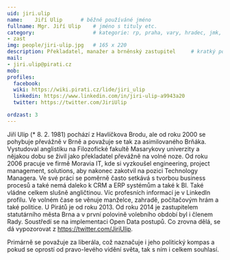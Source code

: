 ```yaml
---
uid: jiri.ulip
name:    Jiří Ulip  	# běžně používáné jméno
fullname: Mgr. Jiří Ulip  	# jméno s tituly etc.
category:                 	# kategorie: rp, praha, vary, hradec, jmk, senat
- zast
img: people/jiri-ulip.jpg   # 165 x 220
description: Překladatel, manažer a brněnský zastupitel  	# kratký popis, max 160 znaků
mail:
- jiri.ulip@pirati.cz
mob:			  
profiles:             
  facebook:
  wiki: https://wiki.pirati.cz/lide/jiri_ulip
  linkedin: https://www.linkedin.com/in/jiri-ulip-a9943a20
  twitter: https://twitter.com/JiriUlip

ordzast: 3
---
```


Jiří Ulip (* 8. 2. 1981) pochází z Havlíčkova Brodu, ale od roku 2000 se pohybuje převážně v Brně a považuje se tak za asimilovaného Brňáka. Vystudoval anglistiku na Filozofické fakultě Masarykovy univerzity a nějakou dobu se živil jako překladatel převážně na volné noze.
Od roku 2006 pracuje ve firmě Moravia IT, kde si vyzkoušel engineering, project management, solutions, aby nakonec zakotvil na pozici Technology Managera. Ve své práci se poměrně často setkává s tvorbou business procesů a také nemá daleko k CRM a ERP systémům a také k BI. Také vládne celkem slušně angličtinou. Víc profesních informací je v LinkedIn profilu.
Ve volném čase se věnuje manželce, zahradě, počítačovým hrám a také politice. U Pirátů je od roku 2013. Od roku 2014 je zastupitelem statutárního města Brna a v první polovině volebního období byl i členem Rady. Soustředí se na implementaci Open Data postupů. Co zrovna dělá, se dá vypozorovat z https://twitter.com/JiriUlip.

Primárně se považuje za liberála, což naznačuje i jeho politický kompas a pokud se oprostí od pravo-levého vidění světa, tak s ním i celkem souhlasí.
